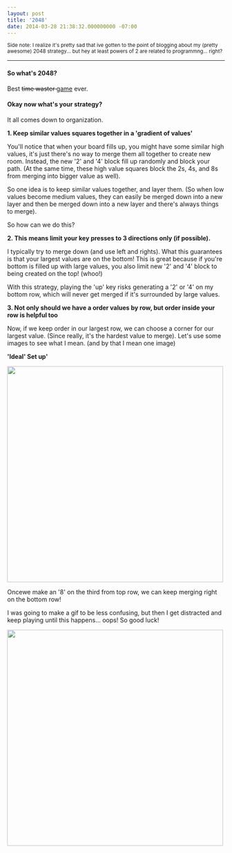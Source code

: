 ```yaml
---
layout: post
title: '2048'
date: 2014-03-28 21:38:32.000000000 -07:00
---
```

<small> Side note: I realize it's pretty sad that ive gotten to the point of blogging about my (pretty awesome) 2048 strategy... but hey at least powers of 2 are related to programmng... right? </small>


---
#### So what's 2048?

Best <s>time waster </s> [game](http://gabrielecirulli.github.io/2048/)  ever.


#### Okay now what's your strategy?

It all comes down to organization. 

**1. Keep similar values squares together in a 'gradient of values'**

You'll notice that when your board fills up, you might have some similar high values, it's just there's no way to merge them all together to create new room. Instead, the new '2' and '4' block fill up randomly and block your path. (At the same time, these high value squares block the 2s, 4s, and 8s from merging into bigger value as well). 

So one idea is to keep similar values together, and layer them. (So when low values become medium values, they can easily be merged down into a new layer and then be merged down into a new layer and there's always things to merge).

So how can we do this?


**2. This means limit your key presses to 3 directions only (if possible).**

I typically try to merge down (and use left and rights). What this guarantees is that your largest values are on the bottom! This is great because if you're bottom is filled up with large values, you also limit new '2' and '4' block to being created on the top! (whoo!)

With this strategy, playing the 'up' key risks generating a '2' or '4' on my bottom row, which will never get merged if it's surrounded by large values. 



**3. Not only should we have a order values by row, but order inside your row is helpful too**

Now, if we keep order in our largest row, we can choose a corner for our largest value. (Since really, it's the hardest value to merge). Let's use some images to see what I mean. (and by that I mean one image)


**'Ideal' Set up'**

<img src="/content/images/2014/Mar/Screenshot_from_2014_03_29_00_15_56.png" style="width: 500px;"/>

Oncewe make an '8' on the third from top row, we can keep merging right on the bottom row!


I was going to make a gif to be less confusing, but then I get distracted and keep playing until this happens... oops! So good luck!


<img src="/content/images/2014/May/Screenshot_from_2014_04_23_10_51_29.png" style="width: 500px;"/>


